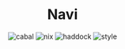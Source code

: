 <div align="center">

# Navi

![cabal](https://github.com/tbidne/navi/workflows/cabal/badge.svg?branch=main)
![nix](https://github.com/tbidne/navi/workflows/nix/badge.svg?branch=main)
![haddock](https://github.com/tbidne/navi/workflows/haddock/badge.svg?branch=main)
![style](https://github.com/tbidne/navi/workflows/style/badge.svg?branch=main)

</div>
